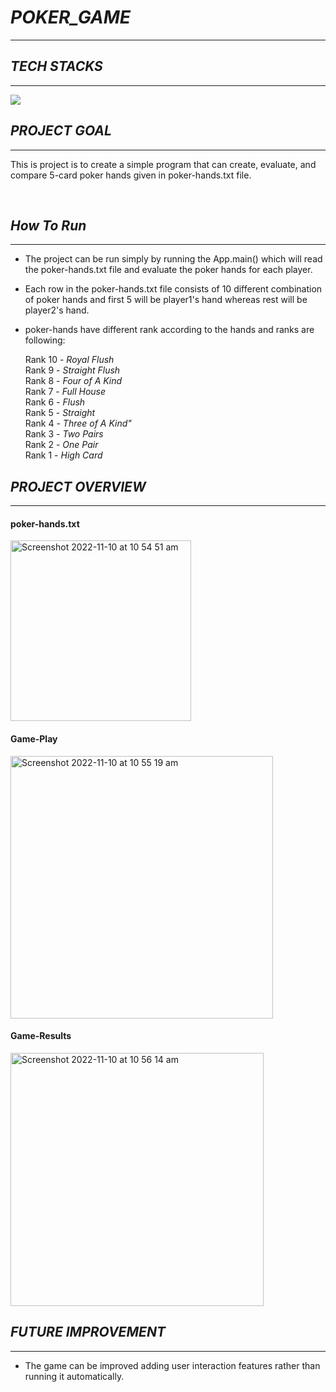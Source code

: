 
# **_POKER_GAME_**

<hr/>

## **_TECH STACKS_**

<hr/>
<p>
<img src="https://img.shields.io/badge/Java-D9DDDC?style=for-the-badge" /> 
</p>

## **_PROJECT GOAL_**

<hr/>

This is project is to create a simple program that can create, evaluate, and compare 5-card poker hands given in poker-hands.txt file.

<br>


## **_How To Run_**
<hr/>

- The project can be run simply by running the App.main() which will read the poker-hands.txt file and evaluate the poker hands for each player.
- Each row in the poker-hands.txt file consists of 10 different combination of poker hands and first 5 will be player1's hand whereas rest will be player2's hand.
- poker-hands have different rank according to the hands and ranks are following: 
  
    Rank 10 - _Royal Flush_ <br>
    Rank 9   - _Straight Flush_<br>
    Rank 8   - _Four of A Kind_<br>
    Rank 7   - _Full House_<br>
    Rank 6   - _Flush_<br>
    Rank 5   - _Straight_<br>
    Rank 4   - _Three of A Kind"_<br>
    Rank 3   - _Two Pairs_<br>
    Rank 2   - _One Pair_<br>
    Rank 1   - _High Card_<br>
 

## **_PROJECT OVERVIEW_**

<hr/>

#### **poker-hands.txt**
<img width="289" alt="Screenshot 2022-11-10 at 10 54 51 am" src="https://user-images.githubusercontent.com/93105607/200968692-a59fb00e-f57e-4f2d-b67e-9d87904514c6.png">

#### **Game-Play**
<img width="420" alt="Screenshot 2022-11-10 at 10 55 19 am" src="https://user-images.githubusercontent.com/93105607/200968697-5845f152-e3bb-49f3-80b3-d387e96f0cd8.png">

#### **Game-Results**

<img width="405" alt="Screenshot 2022-11-10 at 10 56 14 am" src="https://user-images.githubusercontent.com/93105607/200968992-98bd4cfc-98af-42bf-99a9-3c928249ee49.png">




## **_FUTURE IMPROVEMENT_**

<hr/>

- The game can be improved adding user interaction features rather than running it automatically. 

